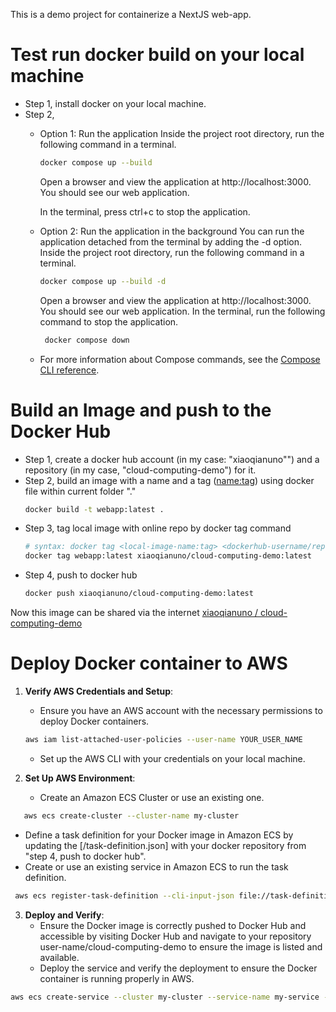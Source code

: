 This is a demo project for containerize a NextJS web-app.

# Test run docker build on your local machine

- Step 1, install docker on your local machine.
- Step 2, 
  - Option 1: Run the application
    Inside the project root directory, run the following command in a terminal.
    ```bash
    docker compose up --build
    ```
    Open a browser and view the application at http://localhost:3000. 
    You should see our web application.

    In the terminal, press ctrl+c to stop the application.
  - Option 2: Run the application in the background
    You can run the application detached from the terminal by adding the -d option. 
    Inside the project root directory, run the following command in a terminal.
  
    ```bash
    docker compose up --build -d
    ```
    Open a browser and view the application at http://localhost:3000.
    You should see our web application.
    In the terminal, run the following command to stop the application.
  
    ```bash
     docker compose down
    ```
  - For more information about Compose commands, see the [Compose CLI reference](https://docs.docker.com/compose/reference/).


# Build an Image and push to the Docker Hub

- Step 1, create a docker hub account (in my case: "xiaoqianuno"") and a repository (in my case, "cloud-computing-demo") for it. 
- Step 2, build an image with a name and a tag (<name:tag>) using docker file within current folder "."
  ```bash
  docker build -t webapp:latest .
  ```
- Step 3, tag local image with online repo by docker tag command
  ```bash
  # syntax: docker tag <local-image-name:tag> <dockerhub-username/repo:tag>
  docker tag webapp:latest xiaoqianuno/cloud-computing-demo:latest
  ```
- Step 4, push to docker hub
  ```bash
  docker push xiaoqianuno/cloud-computing-demo:latest
  ```
  
Now this image can be shared via the internet [xiaoqianuno
/
cloud-computing-demo](https://hub.docker.com/repository/docker/xiaoqianuno/cloud-computing-demo/general)

# Deploy Docker container to AWS

1. **Verify AWS Credentials and Setup**:
   - Ensure you have an AWS account with the necessary permissions to deploy Docker containers.
   ```bash
   aws iam list-attached-user-policies --user-name YOUR_USER_NAME
   ```
   - Set up the AWS CLI with your credentials on your local machine.

2. **Set Up AWS Environment**:
   - Create an Amazon ECS Cluster or use an existing one.
  ```bash
     aws ecs create-cluster --cluster-name my-cluster
  ```     
   - Define a task definition for your Docker image in Amazon ECS by updating the [/task-definition.json] with your docker repository from "step 4, push to docker hub".
   - Create or use an existing service in Amazon ECS to run the task definition.
   ```bash
    aws ecs register-task-definition --cli-input-json file://task-definition.json
   ```   
3. **Deploy and Verify**:
   - Ensure the Docker image is correctly pushed to Docker Hub and accessible by visiting Docker Hub and navigate to your repository user-name/cloud-computing-demo to ensure the image is listed and available.
   - Deploy the service and verify the deployment to ensure the Docker container is running properly in AWS.
  ```bash
  aws ecs create-service --cluster my-cluster --service-name my-service --task-definition cloud-computing-demo --desired-count 1 --launch-type EC2
  ```   
